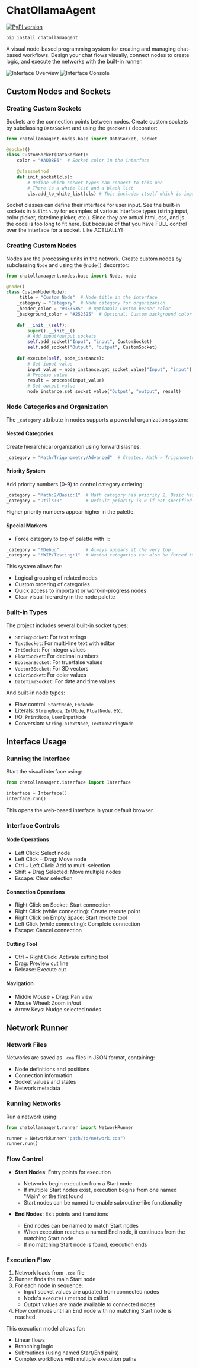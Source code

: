 # ChatOllamaAgent

[![PyPI version](https://badge.fury.io/py/chatollamaagent.svg)](https://badge.fury.io/py/chatollamaagent)

```
pip install chatollamaagent
```
A visual node-based programming system for creating and managing chat-based workflows. Design your chat flows visually, connect nodes to create logic, and execute the networks with the built-in runner.

![Interface Overview](media/interface-overview.png)
![Interface Console](media/interface-console.png)

## Custom Nodes and Sockets

### Creating Custom Sockets

Sockets are the connection points between nodes. Create custom sockets by subclassing `DataSocket` and using the `@socket()` decorator:

```python
from chatollamaagent.nodes.base import DataSocket, socket

@socket()
class CustomSocket(DataSocket):
    color = "#ADD8E6"  # Socket color in the interface
    
    @classmethod
    def init_socket(cls):
        # Define which socket types can connect to this one
        # There is a white list and a black list
        cls.add_to_white_list(cls) # This includes itself which is important
```

Socket classes can define their interface for user input. See the built-in sockets in `builtin.py` for examples of various interface types (string input, color picker, datetime picker, etc.). Since they are actual html, css, and js the code is too long to fit here. But because of that you have FULL control over the interface for a socket. Like ACTUALLY!

### Creating Custom Nodes

Nodes are the processing units in the network. Create custom nodes by subclassing `Node` and using the `@node()` decorator:

```python
from chatollamaagent.nodes.base import Node, node

@node()
class CustomNode(Node):
    _title = "Custom Node"  # Node title in the interface
    _category = "Category"  # Node category for organization
    _header_color = "#353535"  # Optional: Custom header color
    _background_color = "#252525"  # Optional: Custom background color
    
    def __init__(self):
        super().__init__()
        # Add input/output sockets
        self.add_socket("Input", "input", CustomSocket)
        self.add_socket("Output", "output", CustomSocket)
    
    def execute(self, node_instance):
        # Get input value
        input_value = node_instance.get_socket_value("Input", "input")
        # Process value
        result = process(input_value)
        # Set output value
        node_instance.set_socket_value("Output", "output", result)
```

### Node Categories and Organization

The `_category` attribute in nodes supports a powerful organization system:

#### Nested Categories
Create hierarchical organization using forward slashes:
```python
_category = "Math/Trigonometry/Advanced"  # Creates: Math > Trigonometry > Advanced
```

#### Priority System
Add priority numbers (0-9) to control category ordering:
```python
_category = "Math:2/Basic:1"  # Math category has priority 2, Basic has priority 1
_category = "Utils:0"         # Default priority is 0 if not specified
```
Higher priority numbers appear higher in the palette.

#### Special Markers
- Force category to top of palette with `!`:
```python
_category = "!Debug"          # Always appears at the very top
_category = "!WIP/Testing:1"  # Nested categories can also be forced to top
```

This system allows for:
- Logical grouping of related nodes
- Custom ordering of categories
- Quick access to important or work-in-progress nodes
- Clear visual hierarchy in the node palette

### Built-in Types

The project includes several built-in socket types:
- `StringSocket`: For text strings
- `TextSocket`: For multi-line text with editor
- `IntSocket`: For integer values
- `FloatSocket`: For decimal numbers
- `BooleanSocket`: For true/false values
- `Vector3Socket`: For 3D vectors
- `ColorSocket`: For color values
- `DateTimeSocket`: For date and time values

And built-in node types:
- Flow control: `StartNode`, `EndNode`
- Literals: `StringNode`, `IntNode`, `FloatNode`, etc.
- I/O: `PrintNode`, `UserInputNode`
- Conversion: `StringToTextNode`, `TextToStringNode`

## Interface Usage

### Running the Interface

Start the visual interface using:

```python
from chatollamaagent.interface import Interface

interface = Interface()
interface.run()
```

This opens the web-based interface in your default browser.

### Interface Controls

#### Node Operations
- Left Click: Select node
- Left Click + Drag: Move node
- Ctrl + Left Click: Add to multi-selection
- Shift + Drag Selected: Move multiple nodes
- Escape: Clear selection

#### Connection Operations
- Right Click on Socket: Start connection
- Right Click (while connecting): Create reroute point
- Right Click on Empty Space: Start reroute tool
- Left Click (while connecting): Complete connection
- Escape: Cancel connection

#### Cutting Tool
- Ctrl + Right Click: Activate cutting tool
- Drag: Preview cut line
- Release: Execute cut

#### Navigation
- Middle Mouse + Drag: Pan view
- Mouse Wheel: Zoom in/out
- Arrow Keys: Nudge selected nodes

## Network Runner

### Network Files

Networks are saved as `.coa` files in JSON format, containing:
- Node definitions and positions
- Connection information
- Socket values and states
- Network metadata

### Running Networks

Run a network using:

```python
from chatollamaagent.runner import NetworkRunner

runner = NetworkRunner("path/to/network.coa")
runner.run()
```

### Flow Control

- **Start Nodes**: Entry points for execution
  - Networks begin execution from a Start node
  - If multiple Start nodes exist, execution begins from one named "Main" or the first found
  - Start nodes can be named to enable subroutine-like functionality

- **End Nodes**: Exit points and transitions
  - End nodes can be named to match Start nodes
  - When execution reaches a named End node, it continues from the matching Start node
  - If no matching Start node is found, execution ends

### Execution Flow

1. Network loads from `.coa` file
2. Runner finds the main Start node
3. For each node in sequence:
   - Input socket values are updated from connected nodes
   - Node's `execute()` method is called
   - Output values are made available to connected nodes
4. Flow continues until an End node with no matching Start node is reached

This execution model allows for:
- Linear flows
- Branching logic
- Subroutines (using named Start/End pairs)
- Complex workflows with multiple execution paths